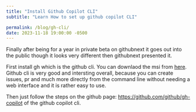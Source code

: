 ```yaml
---
title: "Install Github Copilot CLI"
subtitle: "Learn How to set up github copilot CLI"

permalink: /blog/gh-cli/
date: 2023-11-18 19:00:00 -0500
---
```


Finally after being for a year in private beta on githubnext it goes out into the public though it looks very different then githubnext presented it. 

First install gh which is the github cli. You can downlaod the msi from [here](https://cli.github.com/). Github cli is very good and intersting overall, because you can create issues, pr and much more directly from the command line without needing a web interface and it is rather easy to use. 

Then just follow the steps on the github page: https://github.com/github/gh-copilot of the github copilot cli.

